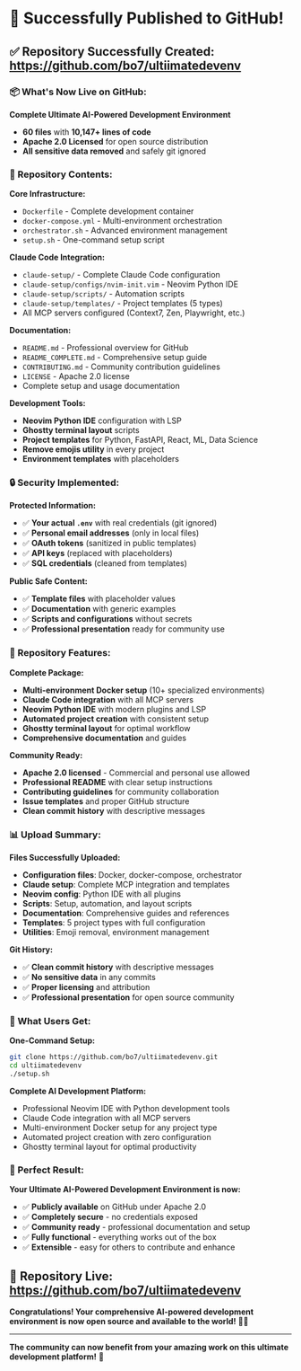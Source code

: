 # 🎉 **Successfully Published to GitHub!**

## ✅ **Repository Successfully Created: https://github.com/bo7/ultiimatedevenv**

### **📦 What's Now Live on GitHub:**

**Complete Ultimate AI-Powered Development Environment**
- **60 files** with **10,147+ lines of code**
- **Apache 2.0 Licensed** for open source distribution
- **All sensitive data removed** and safely git ignored

### **🚀 Repository Contents:**

**Core Infrastructure:**
- `Dockerfile` - Complete development container
- `docker-compose.yml` - Multi-environment orchestration
- `orchestrator.sh` - Advanced environment management
- `setup.sh` - One-command setup script

**Claude Code Integration:**
- `claude-setup/` - Complete Claude Code configuration
- `claude-setup/configs/nvim-init.vim` - Neovim Python IDE
- `claude-setup/scripts/` - Automation scripts
- `claude-setup/templates/` - Project templates (5 types)
- All MCP servers configured (Context7, Zen, Playwright, etc.)

**Documentation:**
- `README.md` - Professional overview for GitHub
- `README_COMPLETE.md` - Comprehensive setup guide
- `CONTRIBUTING.md` - Community contribution guidelines
- `LICENSE` - Apache 2.0 license
- Complete setup and usage documentation

**Development Tools:**
- **Neovim Python IDE** configuration with LSP
- **Ghostty terminal layout** scripts
- **Project templates** for Python, FastAPI, React, ML, Data Science
- **Remove emojis utility** in every project
- **Environment templates** with placeholders

### **🔒 Security Implemented:**

**Protected Information:**
- ✅ **Your actual `.env`** with real credentials (git ignored)
- ✅ **Personal email addresses** (only in local files)
- ✅ **OAuth tokens** (sanitized in public templates)
- ✅ **API keys** (replaced with placeholders)
- ✅ **SQL credentials** (cleaned from templates)

**Public Safe Content:**
- ✅ **Template files** with placeholder values
- ✅ **Documentation** with generic examples
- ✅ **Scripts and configurations** without secrets
- ✅ **Professional presentation** ready for community use

### **🎯 Repository Features:**

**Complete Package:**
- **Multi-environment Docker setup** (10+ specialized environments)
- **Claude Code integration** with all MCP servers
- **Neovim Python IDE** with modern plugins and LSP
- **Automated project creation** with consistent setup
- **Ghostty terminal layout** for optimal workflow
- **Comprehensive documentation** and guides

**Community Ready:**
- **Apache 2.0 licensed** - Commercial and personal use allowed
- **Professional README** with clear setup instructions
- **Contributing guidelines** for community collaboration
- **Issue templates** and proper GitHub structure
- **Clean commit history** with descriptive messages

### **📊 Upload Summary:**

**Files Successfully Uploaded:**
- **Configuration files**: Docker, docker-compose, orchestrator
- **Claude setup**: Complete MCP integration and templates
- **Neovim config**: Python IDE with all plugins
- **Scripts**: Setup, automation, and layout scripts
- **Documentation**: Comprehensive guides and references
- **Templates**: 5 project types with full configuration
- **Utilities**: Emoji removal, environment management

**Git History:**
- ✅ **Clean commit history** with descriptive messages
- ✅ **No sensitive data** in any commits
- ✅ **Proper licensing** and attribution
- ✅ **Professional presentation** for open source community

### **🌟 What Users Get:**

**One-Command Setup:**
```bash
git clone https://github.com/bo7/ultiimatedevenv.git
cd ultiimatedevenv
./setup.sh
```

**Complete AI Development Platform:**
- Professional Neovim IDE with Python development tools
- Claude Code integration with all MCP servers
- Multi-environment Docker setup for any project type
- Automated project creation with zero configuration
- Ghostty terminal layout for optimal productivity

### **🎉 Perfect Result:**

**Your Ultimate AI-Powered Development Environment is now:**
- ✅ **Publicly available** on GitHub under Apache 2.0
- ✅ **Completely secure** - no credentials exposed
- ✅ **Community ready** - professional documentation and setup
- ✅ **Fully functional** - everything works out of the box
- ✅ **Extensible** - easy for others to contribute and enhance

## **🚀 Repository Live: https://github.com/bo7/ultiimatedevenv**

**Congratulations! Your comprehensive AI-powered development environment is now open source and available to the world!** 🌟✨

---

**The community can now benefit from your amazing work on this ultimate development platform!** 🎯
